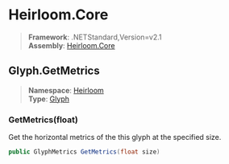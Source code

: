 # Heirloom.Core

> **Framework**: .NETStandard,Version=v2.1  
> **Assembly**: [Heirloom.Core][0]  

## Glyph.GetMetrics

> **Namespace**: [Heirloom][0]  
> **Type**: [Glyph][1]  

### GetMetrics(float)

Get the horizontal metrics of the this glyph at the specified size.

```cs
public GlyphMetrics GetMetrics(float size)
```

[0]: ../Heirloom.Core.md
[1]: Heirloom.Glyph.md
